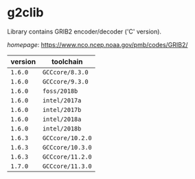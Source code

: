 # g2clib

Library contains GRIB2 encoder/decoder ('C' version).

*homepage*: <https://www.nco.ncep.noaa.gov/pmb/codes/GRIB2/>

version | toolchain
--------|----------
``1.6.0`` | ``GCCcore/8.3.0``
``1.6.0`` | ``GCCcore/9.3.0``
``1.6.0`` | ``foss/2018b``
``1.6.0`` | ``intel/2017a``
``1.6.0`` | ``intel/2017b``
``1.6.0`` | ``intel/2018a``
``1.6.0`` | ``intel/2018b``
``1.6.3`` | ``GCCcore/10.2.0``
``1.6.3`` | ``GCCcore/10.3.0``
``1.6.3`` | ``GCCcore/11.2.0``
``1.7.0`` | ``GCCcore/11.3.0``
